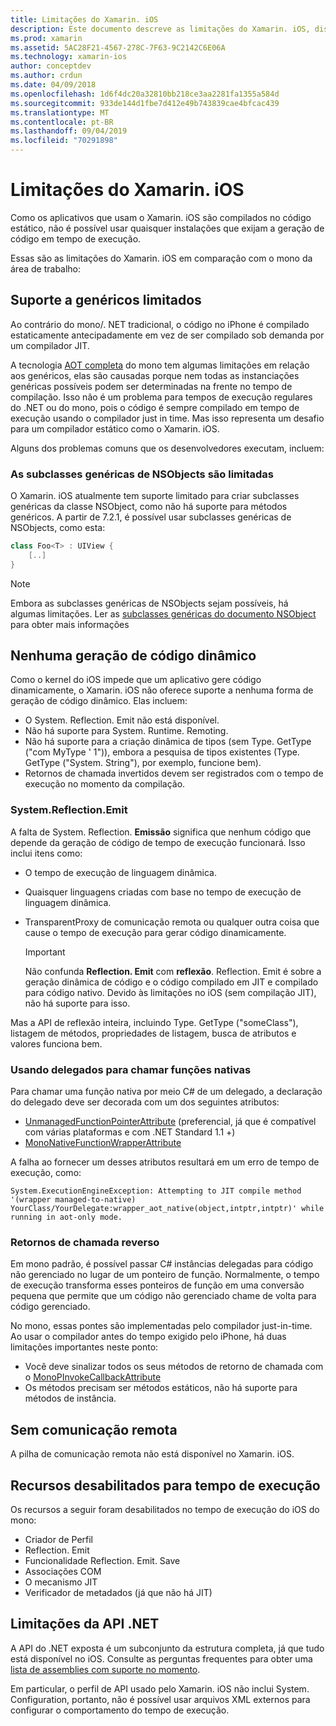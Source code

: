 ```yaml
---
title: Limitações do Xamarin. iOS
description: Este documento descreve as limitações do Xamarin. iOS, discutindo genéricos, subclasses genéricas de NSObjects, P/Invokes em objetos genéricos e muito mais.
ms.prod: xamarin
ms.assetid: 5AC28F21-4567-278C-7F63-9C2142C6E06A
ms.technology: xamarin-ios
author: conceptdev
ms.author: crdun
ms.date: 04/09/2018
ms.openlocfilehash: 1d6f4dc20a32810bb218ce3aa2281fa1355a584d
ms.sourcegitcommit: 933de144d1fbe7d412e49b743839cae4bfcac439
ms.translationtype: MT
ms.contentlocale: pt-BR
ms.lasthandoff: 09/04/2019
ms.locfileid: "70291898"
---
```

# <a name="limitations-of-xamarinios"></a>Limitações do Xamarin. iOS

Como os aplicativos que usam o Xamarin. iOS são compilados no código estático, não é possível usar quaisquer instalações que exijam a geração de código em tempo de execução.

Essas são as limitações do Xamarin. iOS em comparação com o mono da área de trabalho:

 <a name="Limited_Generics_Support" />


## <a name="limited-generics-support"></a>Suporte a genéricos limitados

Ao contrário do mono/. NET tradicional, o código no iPhone é compilado estaticamente antecipadamente em vez de ser compilado sob demanda por um compilador JIT.

A tecnologia [AOT completa](https://www.mono-project.com/docs/advanced/aot/#full-aot) do mono tem algumas limitações em relação aos genéricos, elas são causadas porque nem todas as instanciações genéricas possíveis podem ser determinadas na frente no tempo de compilação. Isso não é um problema para tempos de execução regulares do .NET ou do mono, pois o código é sempre compilado em tempo de execução usando o compilador just in time. Mas isso representa um desafio para um compilador estático como o Xamarin. iOS.

Alguns dos problemas comuns que os desenvolvedores executam, incluem:

 <a name="Generic_Subclasses_of_NSObjects_are_limited" />


### <a name="generic-subclasses-of-nsobjects-are-limited"></a>As subclasses genéricas de NSObjects são limitadas

O Xamarin. iOS atualmente tem suporte limitado para criar subclasses genéricas da classe NSObject, como não há suporte para métodos genéricos. A partir de 7.2.1, é possível usar subclasses genéricas de NSObjects, como esta:

```csharp
class Foo<T> : UIView {
    [..]
}
```

> [!NOTE]
> Embora as subclasses genéricas de NSObjects sejam possíveis, há algumas limitações. Ler as [subclasses genéricas do documento NSObject](~/ios/internals/api-design/nsobject-generics.md) para obter mais informações


 <a name="No_Dynamic_Code_Generation" />


## <a name="no-dynamic-code-generation"></a>Nenhuma geração de código dinâmico

Como o kernel do iOS impede que um aplicativo gere código dinamicamente, o Xamarin. iOS não oferece suporte a nenhuma forma de geração de código dinâmico. Elas incluem:

- O System. Reflection. Emit não está disponível.
- Não há suporte para System. Runtime. Remoting.
- Não há suporte para a criação dinâmica de tipos (sem Type. GetType ("com MyType ' 1")), embora a pesquisa de tipos existentes (Type. GetType ("System. String"), por exemplo, funcione bem).
- Retornos de chamada invertidos devem ser registrados com o tempo de execução no momento da compilação.



 <a name="System.Reflection.Emit" />


### <a name="systemreflectionemit"></a>System.Reflection.Emit

A falta de System. Reflection. **Emissão** significa que nenhum código que depende da geração de código de tempo de execução funcionará. Isso inclui itens como:

- O tempo de execução de linguagem dinâmica.
- Quaisquer linguagens criadas com base no tempo de execução de linguagem dinâmica.
- TransparentProxy de comunicação remota ou qualquer outra coisa que cause o tempo de execução para gerar código dinamicamente.


  > [!IMPORTANT]
  > Não confunda **Reflection. Emit** com **reflexão**. Reflection. Emit é sobre a geração dinâmica de código e o código compilado em JIT e compilado para código nativo. Devido às limitações no iOS (sem compilação JIT), não há suporte para isso.

Mas a API de reflexão inteira, incluindo Type. GetType ("someClass"), listagem de métodos, propriedades de listagem, busca de atributos e valores funciona bem.

### <a name="using-delegates-to-call-native-functions"></a>Usando delegados para chamar funções nativas

Para chamar uma função nativa por meio C# de um delegado, a declaração do delegado deve ser decorada com um dos seguintes atributos:

- [UnmanagedFunctionPointerAttribute](xref:System.Runtime.InteropServices.UnmanagedFunctionPointerAttribute) (preferencial, já que é compatível com várias plataformas e com .NET Standard 1.1 +)
- [MonoNativeFunctionWrapperAttribute](xref:ObjCRuntime.MonoNativeFunctionWrapperAttribute)

A falha ao fornecer um desses atributos resultará em um erro de tempo de execução, como:

```
System.ExecutionEngineException: Attempting to JIT compile method '(wrapper managed-to-native) YourClass/YourDelegate:wrapper_aot_native(object,intptr,intptr)' while running in aot-only mode.
```

 <a name="Reverse_Callbacks" />


### <a name="reverse-callbacks"></a>Retornos de chamada reverso

Em mono padrão, é possível passar C# instâncias delegadas para código não gerenciado no lugar de um ponteiro de função. Normalmente, o tempo de execução transforma esses ponteiros de função em uma conversão pequena que permite que um código não gerenciado chame de volta para código gerenciado.

No mono, essas pontes são implementadas pelo compilador just-in-time. Ao usar o compilador antes do tempo exigido pelo iPhone, há duas limitações importantes neste ponto:

- Você deve sinalizar todos os seus métodos de retorno de chamada com o [MonoPInvokeCallbackAttribute](xref:ObjCRuntime.MonoPInvokeCallbackAttribute)
- Os métodos precisam ser métodos estáticos, não há suporte para métodos de instância.

<a name="No_Remoting" />

## <a name="no-remoting"></a>Sem comunicação remota

A pilha de comunicação remota não está disponível no Xamarin. iOS.


 <a name="Runtime_Disabled_Features" />


## <a name="runtime-disabled-features"></a>Recursos desabilitados para tempo de execução

Os recursos a seguir foram desabilitados no tempo de execução do iOS do mono:

- Criador de Perfil
- Reflection. Emit
- Funcionalidade Reflection. Emit. Save
- Associações COM
- O mecanismo JIT
- Verificador de metadados (já que não há JIT)


 <a name=".NET_API_Limitations" />


## <a name="net-api-limitations"></a>Limitações da API .NET

A API do .NET exposta é um subconjunto da estrutura completa, já que tudo está disponível no iOS. Consulte as perguntas frequentes para obter uma [lista de assemblies com suporte no momento](~/cross-platform/internals/available-assemblies.md).



Em particular, o perfil de API usado pelo Xamarin. iOS não inclui System. Configuration, portanto, não é possível usar arquivos XML externos para configurar o comportamento do tempo de execução.
